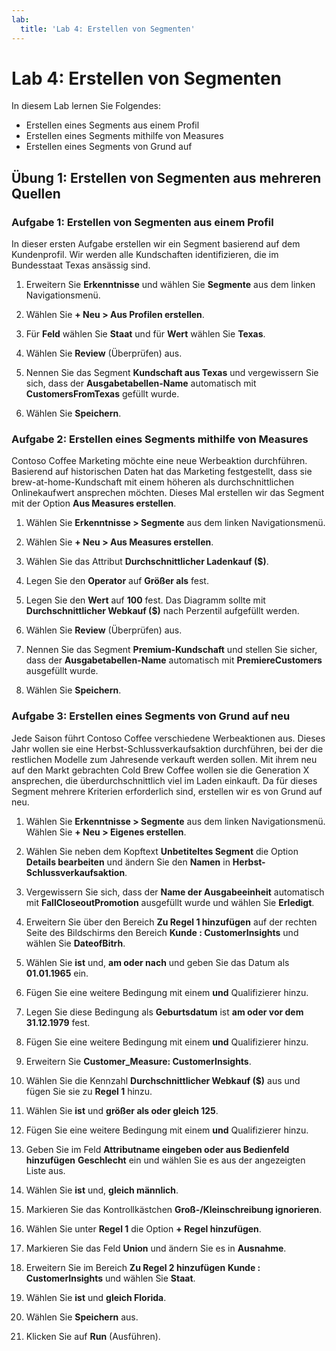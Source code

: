```yaml
---
lab:
  title: 'Lab 4: Erstellen von Segmenten'
---
```


# Lab 4: Erstellen von Segmenten

In diesem Lab lernen Sie Folgendes:
- Erstellen eines Segments aus einem Profil
- Erstellen eines Segments mithilfe von Measures
- Erstellen eines Segments von Grund auf

## Übung 1: Erstellen von Segmenten aus mehreren Quellen 
### Aufgabe 1: Erstellen von Segmenten aus einem Profil
In dieser ersten Aufgabe erstellen wir ein Segment basierend auf dem Kundenprofil. Wir werden alle Kundschaften identifizieren, die im Bundesstaat Texas ansässig sind. 

1. Erweitern Sie **Erkenntnisse** und wählen Sie **Segmente** aus dem linken Navigationsmenü.

1. Wählen Sie **+ Neu > Aus Profilen erstellen**.

1. Für **Feld** wählen Sie **Staat** und für **Wert** wählen Sie **Texas**.

1. Wählen Sie **Review** (Überprüfen) aus.

1. Nennen Sie das Segment **Kundschaft aus Texas** und vergewissern Sie sich, dass der **Ausgabetabellen-Name** automatisch mit **CustomersFromTexas** gefüllt wurde.

1. Wählen Sie **Speichern**.

### Aufgabe 2: Erstellen eines Segments mithilfe von Measures 
Contoso Coffee Marketing möchte eine neue Werbeaktion durchführen. Basierend auf historischen Daten hat das Marketing festgestellt, dass sie brew-at-home-Kundschaft mit einem höheren als durchschnittlichen Onlinekaufwert ansprechen möchten. Dieses Mal erstellen wir das Segment mit der Option **Aus Measures erstellen**. 

1. Wählen Sie **Erkenntnisse > Segmente** aus dem linken Navigationsmenü.

1. Wählen Sie **+ Neu > Aus Measures erstellen**.

1. Wählen Sie das Attribut **Durchschnittlicher Ladenkauf ($)**.

1. Legen Sie den **Operator** auf **Größer als** fest.

1. Legen Sie den **Wert** auf **100** fest. Das Diagramm sollte mit **Durchschnittlicher Webkauf ($)** nach Perzentil aufgefüllt werden.

1. Wählen Sie **Review** (Überprüfen) aus.

1. Nennen Sie das Segment **Premium-Kundschaft** und stellen Sie sicher, dass der **Ausgabetabellen-Name** automatisch mit **PremiereCustomers** ausgefüllt wurde.

1. Wählen Sie **Speichern**.

### Aufgabe 3: Erstellen eines Segments von Grund auf neu
Jede Saison führt Contoso Coffee verschiedene Werbeaktionen aus. Dieses Jahr wollen sie eine Herbst-Schlussverkaufsaktion durchführen, bei der die restlichen Modelle zum Jahresende verkauft werden sollen. Mit ihrem neu auf den Markt gebrachten Cold Brew Coffee wollen sie die Generation X ansprechen, die überdurchschnittlich viel im Laden einkauft. Da für dieses Segment mehrere Kriterien erforderlich sind, erstellen wir es von Grund auf neu.

1. Wählen Sie **Erkenntnisse > Segmente** aus dem linken Navigationsmenü. Wählen Sie **+ Neu > Eigenes erstellen**.

1. Wählen Sie neben dem Kopftext **Unbetiteltes Segment** die Option **Details bearbeiten** und ändern Sie den **Namen** in **Herbst-Schlussverkaufsaktion**.

1. Vergewissern Sie sich, dass der **Name der Ausgabeeinheit** automatisch mit **FallCloseoutPromotion** ausgefüllt wurde und wählen Sie **Erledigt**.

1. Erweitern Sie über den Bereich **Zu Regel 1 hinzufügen** auf der rechten Seite des Bildschirms den Bereich **Kunde : CustomerInsights** und wählen Sie **DateofBitrh**. 

1. Wählen Sie **ist** und, **am oder nach** und geben Sie das Datum als **01.01.1965** ein.

1. Fügen Sie eine weitere Bedingung mit einem **und** Qualifizierer hinzu.

1. Legen Sie diese Bedingung als **Geburtsdatum** ist **am oder vor dem 31.12.1979** fest.

1. Fügen Sie eine weitere Bedingung mit einem **und** Qualifizierer hinzu. 

1. Erweitern Sie **Customer_Measure: CustomerInsights**.

1. Wählen Sie die Kennzahl **Durchschnittlicher Webkauf ($)** aus und fügen Sie sie zu **Regel 1** hinzu. 

1. Wählen Sie **ist** und **größer als oder gleich 125**.

1. Fügen Sie eine weitere Bedingung mit einem **und** Qualifizierer hinzu. 

1. Geben Sie im Feld **Attributname eingeben oder aus Bedienfeld hinzufügen** **Geschlecht** ein und wählen Sie es aus der angezeigten Liste aus. 

1. Wählen Sie **ist** und, **gleich männlich**.

1. Markieren Sie das Kontrollkästchen **Groß-/Kleinschreibung ignorieren**.

1. Wählen Sie unter **Regel 1** die Option **+ Regel hinzufügen**. 

1. Markieren Sie das Feld **Union** und ändern Sie es in **Ausnahme**.

1. Erweitern Sie im Bereich **Zu Regel 2 hinzufügen** **Kunde : CustomerInsights** und wählen Sie **Staat**. 

1. Wählen Sie **ist** und **gleich Florida**.

1. Wählen Sie **Speichern** aus.

1. Klicken Sie auf **Run** (Ausführen).
